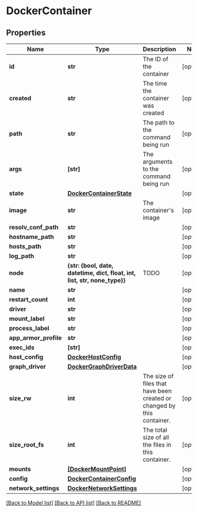 # DockerContainer


## Properties
Name | Type | Description | Notes
------------ | ------------- | ------------- | -------------
**id** | **str** | The ID of the container | [optional] 
**created** | **str** | The time the container was created | [optional] 
**path** | **str** | The path to the command being run | [optional] 
**args** | **[str]** | The arguments to the command being run | [optional] 
**state** | [**DockerContainerState**](DockerContainerState.md) |  | [optional] 
**image** | **str** | The container&#39;s image | [optional] 
**resolv_conf_path** | **str** |  | [optional] 
**hostname_path** | **str** |  | [optional] 
**hosts_path** | **str** |  | [optional] 
**log_path** | **str** |  | [optional] 
**node** | **{str: (bool, date, datetime, dict, float, int, list, str, none_type)}** | TODO | [optional] 
**name** | **str** |  | [optional] 
**restart_count** | **int** |  | [optional] 
**driver** | **str** |  | [optional] 
**mount_label** | **str** |  | [optional] 
**process_label** | **str** |  | [optional] 
**app_armor_profile** | **str** |  | [optional] 
**exec_ids** | **[str]** |  | [optional] 
**host_config** | [**DockerHostConfig**](DockerHostConfig.md) |  | [optional] 
**graph_driver** | [**DockerGraphDriverData**](DockerGraphDriverData.md) |  | [optional] 
**size_rw** | **int** | The size of files that have been created or changed by this container. | [optional] 
**size_root_fs** | **int** | The total size of all the files in this container. | [optional] 
**mounts** | [**[DockerMountPoint]**](DockerMountPoint.md) |  | [optional] 
**config** | [**DockerContainerConfig**](DockerContainerConfig.md) |  | [optional] 
**network_settings** | [**DockerNetworkSettings**](DockerNetworkSettings.md) |  | [optional] 

[[Back to Model list]](../README.md#documentation-for-models) [[Back to API list]](../README.md#documentation-for-api-endpoints) [[Back to README]](../README.md)


